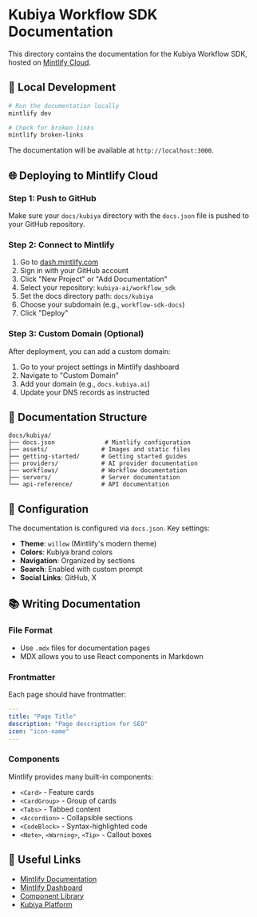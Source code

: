 # Kubiya Workflow SDK Documentation

This directory contains the documentation for the Kubiya Workflow SDK, hosted on [Mintlify Cloud](https://mintlify.com).

## 🚀 Local Development

```bash
# Run the documentation locally
mintlify dev

# Check for broken links
mintlify broken-links
```

The documentation will be available at `http://localhost:3000`.

## 🌐 Deploying to Mintlify Cloud

### Step 1: Push to GitHub

Make sure your `docs/kubiya` directory with the `docs.json` file is pushed to your GitHub repository.

### Step 2: Connect to Mintlify

1. Go to [dash.mintlify.com](https://dash.mintlify.com)
2. Sign in with your GitHub account
3. Click "New Project" or "Add Documentation"
4. Select your repository: `kubiya-ai/workflow_sdk`
5. Set the docs directory path: `docs/kubiya`
6. Choose your subdomain (e.g., `workflow-sdk-docs`)
7. Click "Deploy"

### Step 3: Custom Domain (Optional)

After deployment, you can add a custom domain:
1. Go to your project settings in Mintlify dashboard
2. Navigate to "Custom Domain"
3. Add your domain (e.g., `docs.kubiya.ai`)
4. Update your DNS records as instructed

## 📝 Documentation Structure

```
docs/kubiya/
├── docs.json              # Mintlify configuration
├── assets/               # Images and static files
├── getting-started/      # Getting started guides
├── providers/            # AI provider documentation
├── workflows/            # Workflow documentation
├── servers/              # Server documentation
└── api-reference/        # API documentation
```

## 🔧 Configuration

The documentation is configured via `docs.json`. Key settings:

- **Theme**: `willow` (Mintlify's modern theme)
- **Colors**: Kubiya brand colors
- **Navigation**: Organized by sections
- **Search**: Enabled with custom prompt
- **Social Links**: GitHub,  X

## 📚 Writing Documentation

### File Format
- Use `.mdx` files for documentation pages
- MDX allows you to use React components in Markdown

### Frontmatter
Each page should have frontmatter:
```yaml
---
title: "Page Title"
description: "Page description for SEO"
icon: "icon-name"
---
```

### Components
Mintlify provides many built-in components:
- `<Card>` - Feature cards
- `<CardGroup>` - Group of cards
- `<Tabs>` - Tabbed content
- `<Accordion>` - Collapsible sections
- `<CodeBlock>` - Syntax-highlighted code
- `<Note>`, `<Warning>`, `<Tip>` - Callout boxes

## 🔗 Useful Links

- [Mintlify Documentation](https://mintlify.com/docs)
- [Mintlify Dashboard](https://dash.mintlify.com)
- [Component Library](https://mintlify.com/docs/components)
- [Kubiya Platform](https://app.kubiya.ai)
